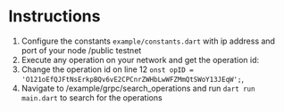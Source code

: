 # Instructions
1. Configure the constants `example/constants.dart` with ip address and port of your node /public testnet
2. Execute any operation on your network and get the operation id:
3. Change the operation id on line 12 `onst opID = 'O121oEfQJFtNsErkpBQv6vE2CPCnrZWHbLwWFZMmQtSWoY13JEqW';`, 
4. Navigate to /example/grpc/search_operations and run `dart run main.dart` to search for the operations